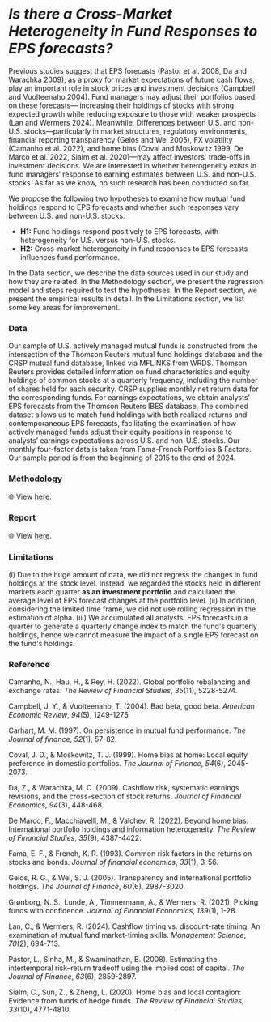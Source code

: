 # ***Is there a Cross-Market Heterogeneity in Fund Responses to EPS forecasts?***

Previous studies suggest that EPS forecasts (Pástor et al. 2008, Da and Warachka 2009), as a proxy for market expectations of future cash flows, play an important role in stock prices and investment decisions (Campbell and Vuolteenaho 2004). Fund managers may adjust their portfolios based on these forecasts— increasing their holdings of stocks with strong expected growth while reducing exposure to those with weaker prospects (Lan and Wermers 2024). Meanwhile, Differences between U.S. and non-U.S. stocks—particularly in market structures, regulatory environments, financial reporting transparency (Gelos and Wei 2005), FX volatility (Camanho et al. 2022), and home bias (Coval and Moskowitz 1999, De Marco et al. 2022, Sialm et al. 2020)—may affect investors' trade-offs in investment decisions. We are interested in whether heterogeneity exists in fund managers‘ response to earning estimates between U.S. and non-U.S. stocks. As far as we know, no such research has been conducted so far.

We propose the following two hypotheses to examine how mutual fund holdings respond to EPS forecasts and whether such responses vary between U.S. and non-U.S. stocks.

- **H1:** Fund holdings respond positively to EPS forecasts, with heterogeneity for U.S. versus non-U.S. stocks.
- **H2:** Cross-market heterogeneity in fund responses to EPS forecasts influences fund performance.

In the Data section, we describe the data sources used in our study and how they are related. In the Methodology section, we present the regression model and steps required to test the hypotheses. In the Report section, we present the empirical results in detail. In the Limitations section, we list some key areas for improvement.

### Data

Our sample of U.S. actively managed mutual funds is constructed from the intersection of the Thomson Reuters mutual fund holdings database and the CRSP mutual fund database, linked via MFLINKS from WRDS. Thomson Reuters provides detailed information on fund characteristics and equity holdings of common stocks at a quarterly frequency, including the number of shares held for each security. CRSP supplies monthly net return data for the corresponding funds. For earnings expectations, we obtain analysts’ EPS forecasts from the Thomson Reuters IBES database. The combined dataset allows us to match fund holdings with both realized returns and contemporaneous EPS forecasts, facilitating the examination of how actively managed funds adjust their equity positions in response to analysts’ earnings expectations across U.S. and non-U.S. stocks. Our monthly four-factor data is taken from Fama-French Portfolios & Factors. Our sample period is from the beginning of 2015 to the end of 2024.

### Methodology

🌐 View [here](https://bing-han-dk.github.io/maf900-a2/maf900-a2-methodology.html).

### Report

🌐 View [here](https://bing-han-dk.github.io/maf900-a2/maf900-a2-report.html).

### Limitations

(i) Due to the huge amount of data, we did not regress the changes in fund holdings at the stock level. Instead, we regarded the stocks held in different markets each quarter **as an investment portfolio** and calculated the average level of EPS forecast changes at the portfolio level. (ii) In addition, considering the limited time frame, we did not use rolling regression in the estimation of alpha. (iii) We accumulated all analysts' EPS forecasts in a quarter to generate a quarterly change index to match the fund's quarterly holdings, hence we cannot measure the impact of a single EPS forecast on the fund's holdings.

### Reference

Camanho, N., Hau, H., & Rey, H. (2022). Global portfolio rebalancing and exchange rates. *The Review of Financial Studies*, *35*(11), 5228-5274.

Campbell, J. Y., & Vuolteenaho, T. (2004). Bad beta, good beta. *American Economic Review*, *94*(5), 1249-1275.

Carhart, M. M. (1997). On persistence in mutual fund performance. *The Journal of finance*, *52*(1), 57-82.

Coval, J. D., & Moskowitz, T. J. (1999). Home bias at home: Local equity preference in domestic portfolios. *The Journal of Finance*, *54*(6), 2045-2073.

Da, Z., & Warachka, M. C. (2009). Cashflow risk, systematic earnings revisions, and the cross-section of stock returns. *Journal of Financial Economics*, *94*(3), 448-468.

De Marco, F., Macchiavelli, M., & Valchev, R. (2022). Beyond home bias: International portfolio holdings and information heterogeneity. *The Review of Financial Studies*, *35*(9), 4387-4422.

Fama, E. F., & French, K. R. (1993). Common risk factors in the returns on stocks and bonds. *Journal of financial economics*, *33*(1), 3-56.

Gelos, R. G., & Wei, S. J. (2005). Transparency and international portfolio holdings. *The Journal of Finance*, *60*(6), 2987-3020.

Grønborg, N. S., Lunde, A., Timmermann, A., & Wermers, R. (2021). Picking funds with confidence. *Journal of Financial Economics*, *139*(1), 1-28.

Lan, C., & Wermers, R. (2024). Cashflow timing vs. discount-rate timing: An examination of mutual fund market-timing skills. *Management Science*, *70*(2), 694-713.

Pástor, Ľ., Sinha, M., & Swaminathan, B. (2008). Estimating the intertemporal risk–return tradeoff using the implied cost of capital. *The Journal of Finance*, *63*(6), 2859-2897.

Sialm, C., Sun, Z., & Zheng, L. (2020). Home bias and local contagion: Evidence from funds of hedge funds. *The Review of Financial Studies*, *33*(10), 4771-4810.
